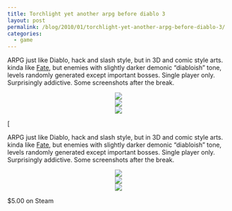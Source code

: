 ```yaml
---
title: Torchlight yet another arpg before diablo 3
layout: post
permalink: /blog/2010/01/torchlight-yet-another-arpg-before-diablo-3/
categories:
  - game
---
```

<div class="separator" style="clear: both;text-align: center">
</div>

ARPG just like Diablo, hack and slash style, but in 3D and comic style arts. kinda like [Fate](http://ycfreeman.com/wp-content/uploads/2010/01/fate1), but enemies with slightly darker demonic &#8220;diabloish&#8221; tone, levels randomly generated except important bosses. Single player only. Surprisingly addictive. Some screenshots after the break.

<a name='more'></a>

<div class="separator" style="clear: both;text-align: center">
</div>

<div class="separator" style="clear: both;text-align: center">
  <a href="http://ycfreeman.com/wp-content/uploads/2010/01/Torchlight+2010-01-06+19-27-01-17.jpg"><img border="0" src="http://i0.wp.com/ycfreeman.com/wp-content/uploads/2010/01/Torchlight+2010-01-06+19-27-01-171.jpg?resize=320%2C193" data-recalc-dims="1" /></a>
</div>

<div class="separator" style="clear: both;text-align: center">
  <a href="http://ycfreeman.com/wp-content/uploads/2010/01/Torchlight+2010-01-06+19-27-40-42.jpg"><img border="0" src="http://i2.wp.com/ycfreeman.com/wp-content/uploads/2010/01/Torchlight+2010-01-06+19-27-40-421.jpg?resize=320%2C193" data-recalc-dims="1" /></a>
</div>

<div class="separator" style="clear: both;text-align: center">
  <a href="http://ycfreeman.com/wp-content/uploads/2010/01/Torchlight+2010-01-06+19-27-27-09.jpg"><img border="0" src="http://i1.wp.com/ycfreeman.com/wp-content/uploads/2010/01/Torchlight+2010-01-06+19-27-27-091.jpg?resize=320%2C193" data-recalc-dims="1" /></a>
</div>

[<div class="separator" style="clear: both;text-align: center">
</div>

ARPG just like Diablo, hack and slash style, but in 3D and comic style arts. kinda like [Fate](http://ycfreeman.com/wp-content/uploads/2010/01/fate1), but enemies with slightly darker demonic &#8220;diabloish&#8221; tone, levels randomly generated except important bosses. Single player only. Surprisingly addictive. Some screenshots after the break.

<a name='more'></a>

<div class="separator" style="clear: both;text-align: center">
</div>

<div class="separator" style="clear: both;text-align: center">
  <a href="http://ycfreeman.com/wp-content/uploads/2010/01/Torchlight+2010-01-06+19-27-01-17.jpg"><img border="0" src="http://i0.wp.com/ycfreeman.com/wp-content/uploads/2010/01/Torchlight+2010-01-06+19-27-01-171.jpg?resize=320%2C193" data-recalc-dims="1" /></a>
</div>

<div class="separator" style="clear: both;text-align: center">
  <a href="http://ycfreeman.com/wp-content/uploads/2010/01/Torchlight+2010-01-06+19-27-40-42.jpg"><img border="0" src="http://i2.wp.com/ycfreeman.com/wp-content/uploads/2010/01/Torchlight+2010-01-06+19-27-40-421.jpg?resize=320%2C193" data-recalc-dims="1" /></a>
</div>

<div class="separator" style="clear: both;text-align: center">
  <a href="http://ycfreeman.com/wp-content/uploads/2010/01/Torchlight+2010-01-06+19-27-27-09.jpg"><img border="0" src="http://i1.wp.com/ycfreeman.com/wp-content/uploads/2010/01/Torchlight+2010-01-06+19-27-27-091.jpg?resize=320%2C193" data-recalc-dims="1" /></a>
</div>

$5.00 on Steam

<!--google_ad_client = "pub-9325509044951275";/* 468x60, created 4/9/10 */google_ad_slot = "6358062181";google_ad_width = 468;google_ad_height = 60;//-->
